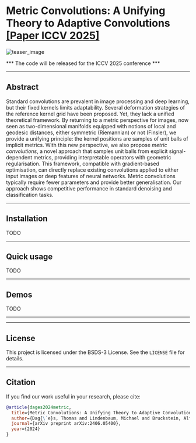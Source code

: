 # Metric Convolutions: A Unifying Theory to Adaptive Convolutions [\[Paper ICCV 2025\]](https://arxiv.org/abs/2406.05400)
![teaser_image](assets/duck_motivation_adaptive_kernels)

*** The code will be released for the ICCV 2025 conference ***

---

## Abstract

Standard convolutions are prevalent in image processing and deep learning, but their fixed kernels limits adaptability. Several deformation strategies of the reference kernel grid have been proposed. Yet, they lack a unified theoretical framework. By returning to a metric perspective for images, now seen as two-dimensional manifolds equipped with notions of local and geodesic distances, either symmetric (Riemannian) or not (Finsler), we provide a unifying principle: the kernel positions are samples of unit balls of implicit metrics. With this new perspective, we also propose *metric convolutions*, a novel approach that samples unit balls from explicit signal-dependent metrics, providing interpretable operators with geometric regularisation. This framework, compatible with gradient-based optimisation, can directly replace existing convolutions applied to either input images or deep features of neural networks. Metric convolutions typically require fewer parameters and provide better generalisation. Our approach shows competitive performance in standard denoising and classification tasks. 

---

## Installation

TODO

---

## Quick usage

TODO

---

## Demos

TODO

---


---
## License

This project is licensed under the BSDS-3 License. See the `LICENSE` file for details.

---

## Citation

If you find our work useful in your research, please cite:

```bibtex
@article{dages2024metric,
  title={Metric Convolutions: A Unifying Theory to Adaptive Convolutions},
  author={Dag{\`e}s, Thomas and Lindenbaum, Michael and Bruckstein, Alfred M},
  journal={arXiv preprint arXiv:2406.05400},
  year={2024}
}
```